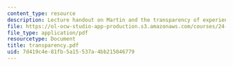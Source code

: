 ```yaml
---
content_type: resource
description: Lecture handout on Martin and the transparency of experience.
file: https://ol-ocw-studio-app-production.s3.amazonaws.com/courses/24-500-topics-in-philosophy-of-mind-perceptual-experience-spring-2007/7d419c4e81fb5a15537a4bb215046779_transparency.pdf
file_type: application/pdf
resourcetype: Document
title: transparency.pdf
uid: 7d419c4e-81fb-5a15-537a-4bb215046779
---
```

